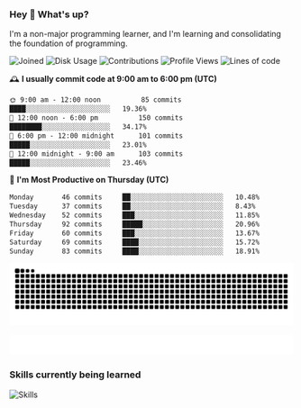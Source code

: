 ### Hey :wave: What's up?

I'm a non-major programming learner, and I'm learning and consolidating the foundation of programming.

<!--START_SECTION:waka-->
![Joined](http://img.shields.io/badge/Joined-6%20years%20ago-6D67E4?style=flat&labelColor=453C67)
![Disk Usage](http://img.shields.io/badge/Github%27s%20Storage-591.9%20MB-FD841F?style=flat&labelColor=E14D2A)
![Contributions](http://img.shields.io/badge/Contributions%20in%202023-40-7DCE13?style=flat&labelColor=2B7A0B)
![Profile Views](http://img.shields.io/badge/Profile%20Views-225-3AB4F2?style=flat&labelColor=0078AA)
![Lines of code](https://img.shields.io/badge/Lines%20of%20code-2%20Million%20Lines%20of%20code-FF8B8B?style=flat&labelColor=EB4747)

🕰️ **I usually commit code at 9:00 am to 6:00 pm (UTC)** 

```text
🌞 9:00 am - 12:00 noon          85 commits     ████░░░░░░░░░░░░░░░░░░░░░   19.36% 
🌆 12:00 noon - 6:00 pm          150 commits    ████████░░░░░░░░░░░░░░░░░   34.17% 
🌃 6:00 pm - 12:00 midnight      101 commits    █████░░░░░░░░░░░░░░░░░░░░   23.01% 
🌙 12:00 midnight - 9:00 am      103 commits    █████░░░░░░░░░░░░░░░░░░░░   23.46%
```
📅 **I'm Most Productive on Thursday (UTC)** 

```text
Monday       46 commits     ██░░░░░░░░░░░░░░░░░░░░░░░   10.48% 
Tuesday      37 commits     ██░░░░░░░░░░░░░░░░░░░░░░░   8.43% 
Wednesday    52 commits     ███░░░░░░░░░░░░░░░░░░░░░░   11.85% 
Thursday     92 commits     █████░░░░░░░░░░░░░░░░░░░░   20.96% 
Friday       60 commits     ███░░░░░░░░░░░░░░░░░░░░░░   13.67% 
Saturday     69 commits     ████░░░░░░░░░░░░░░░░░░░░░   15.72% 
Sunday       83 commits     ████░░░░░░░░░░░░░░░░░░░░░   18.91%
```



<!--END_SECTION:waka-->

![Snake animation](https://raw.githubusercontent.com/dirname/dirname/output/snake.svg)

![metrics](github-metrics.svg)

### Skills currently being learned

![Skills](https://skillicons.dev/icons?i=linux,rust,go,solidity,typescript,bash,git,postgres,mysql,redis,mongo,docker,kubernetes,prometheus,grafana)

